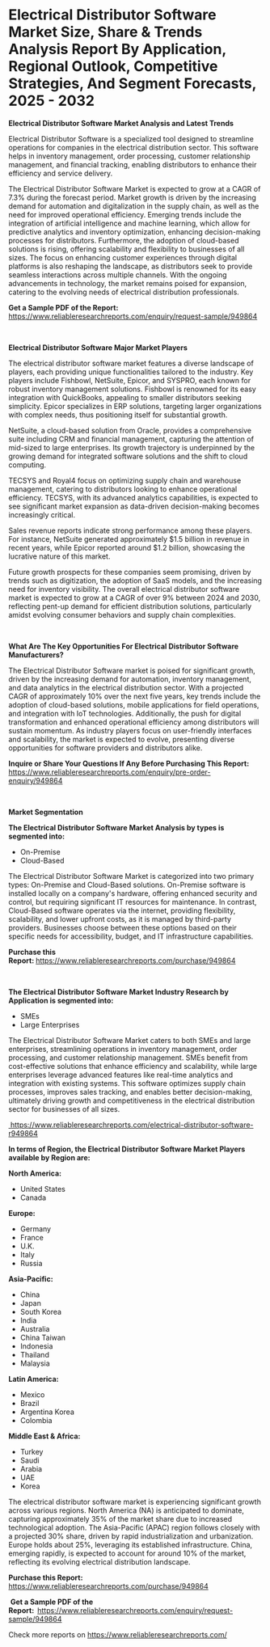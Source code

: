 <p><h1>Electrical Distributor Software Market Size, Share & Trends Analysis Report By Application, Regional Outlook, Competitive Strategies, And Segment Forecasts, 2025 - 2032</h1></p><p><strong>Electrical Distributor Software Market Analysis and Latest Trends</strong></p>
<p><p>Electrical Distributor Software is a specialized tool designed to streamline operations for companies in the electrical distribution sector. This software helps in inventory management, order processing, customer relationship management, and financial tracking, enabling distributors to enhance their efficiency and service delivery. </p><p>The Electrical Distributor Software Market is expected to grow at a CAGR of 7.3% during the forecast period. Market growth is driven by the increasing demand for automation and digitalization in the supply chain, as well as the need for improved operational efficiency. Emerging trends include the integration of artificial intelligence and machine learning, which allow for predictive analytics and inventory optimization, enhancing decision-making processes for distributors. Furthermore, the adoption of cloud-based solutions is rising, offering scalability and flexibility to businesses of all sizes. The focus on enhancing customer experiences through digital platforms is also reshaping the landscape, as distributors seek to provide seamless interactions across multiple channels. With the ongoing advancements in technology, the market remains poised for expansion, catering to the evolving needs of electrical distribution professionals.</p></p>
<p><strong>Get a Sample PDF of the Report:&nbsp;</strong> <a href="https://www.reliableresearchreports.com/enquiry/request-sample/949864?utm_campaign=2734&utm_medium=2&utm_source=Github&utm_content=ia&utm_term=05032025&utm_id=electrical-distributor-software">https://www.reliableresearchreports.com/enquiry/request-sample/949864</a></p>
<p>&nbsp;</p>
<p><strong>Electrical Distributor Software Major Market Players</strong></p>
<p><p>The electrical distributor software market features a diverse landscape of players, each providing unique functionalities tailored to the industry. Key players include Fishbowl, NetSuite, Epicor, and SYSPRO, each known for robust inventory management solutions. Fishbowl is renowned for its easy integration with QuickBooks, appealing to smaller distributors seeking simplicity. Epicor specializes in ERP solutions, targeting larger organizations with complex needs, thus positioning itself for substantial growth.</p><p>NetSuite, a cloud-based solution from Oracle, provides a comprehensive suite including CRM and financial management, capturing the attention of mid-sized to large enterprises. Its growth trajectory is underpinned by the growing demand for integrated software solutions and the shift to cloud computing.</p><p>TECSYS and Royal4 focus on optimizing supply chain and warehouse management, catering to distributors looking to enhance operational efficiency. TECSYS, with its advanced analytics capabilities, is expected to see significant market expansion as data-driven decision-making becomes increasingly critical.</p><p>Sales revenue reports indicate strong performance among these players. For instance, NetSuite generated approximately $1.5 billion in revenue in recent years, while Epicor reported around $1.2 billion, showcasing the lucrative nature of this market.</p><p>Future growth prospects for these companies seem promising, driven by trends such as digitization, the adoption of SaaS models, and the increasing need for inventory visibility. The overall electrical distributor software market is expected to grow at a CAGR of over 9% between 2024 and 2030, reflecting pent-up demand for efficient distribution solutions, particularly amidst evolving consumer behaviors and supply chain complexities.</p></p>
<p>&nbsp;</p>
<p><strong>What Are The Key Opportunities For Electrical Distributor Software Manufacturers?</strong></p>
<p><p>The Electrical Distributor Software market is poised for significant growth, driven by the increasing demand for automation, inventory management, and data analytics in the electrical distribution sector. With a projected CAGR of approximately 10% over the next five years, key trends include the adoption of cloud-based solutions, mobile applications for field operations, and integration with IoT technologies. Additionally, the push for digital transformation and enhanced operational efficiency among distributors will sustain momentum. As industry players focus on user-friendly interfaces and scalability, the market is expected to evolve, presenting diverse opportunities for software providers and distributors alike.</p></p>
<p><strong>Inquire or Share Your Questions If Any Before Purchasing This Report:</strong> <a href="https://www.reliableresearchreports.com/enquiry/pre-order-enquiry/949864?utm_campaign=2734&utm_medium=2&utm_source=Github&utm_content=ia&utm_term=05032025&utm_id=electrical-distributor-software">https://www.reliableresearchreports.com/enquiry/pre-order-enquiry/949864</a></p>
<p>&nbsp;</p>
<p><strong>Market Segmentation</strong></p>
<p><strong>The Electrical Distributor Software Market Analysis by types is segmented into:</strong></p>
<p><ul><li>On-Premise</li><li>Cloud-Based</li></ul></p>
<p><p>The Electrical Distributor Software Market is categorized into two primary types: On-Premise and Cloud-Based solutions. On-Premise software is installed locally on a company's hardware, offering enhanced security and control, but requiring significant IT resources for maintenance. In contrast, Cloud-Based software operates via the internet, providing flexibility, scalability, and lower upfront costs, as it is managed by third-party providers. Businesses choose between these options based on their specific needs for accessibility, budget, and IT infrastructure capabilities.</p></p>
<p><strong>Purchase this Report:&nbsp;</strong><a href="https://www.reliableresearchreports.com/purchase/949864?utm_campaign=2734&utm_medium=2&utm_source=Github&utm_content=ia&utm_term=05032025&utm_id=electrical-distributor-software">https://www.reliableresearchreports.com/purchase/949864</a></p>
<p>&nbsp;</p>
<p><strong>The Electrical Distributor Software Market Industry Research by Application is segmented into:</strong></p>
<p><ul><li>SMEs</li><li>Large Enterprises</li></ul></p>
<p><p>The Electrical Distributor Software Market caters to both SMEs and large enterprises, streamlining operations in inventory management, order processing, and customer relationship management. SMEs benefit from cost-effective solutions that enhance efficiency and scalability, while large enterprises leverage advanced features like real-time analytics and integration with existing systems. This software optimizes supply chain processes, improves sales tracking, and enables better decision-making, ultimately driving growth and competitiveness in the electrical distribution sector for businesses of all sizes.</p></p>
<p><a href="https://www.reliableresearchreports.com/electrical-distributor-software-r949864?utm_campaign=2734&utm_medium=2&utm_source=Github&utm_content=ia&utm_term=05032025&utm_id=electrical-distributor-software">&nbsp;https://www.reliableresearchreports.com/electrical-distributor-software-r949864</a></p>
<p><strong>In terms of Region, the Electrical Distributor Software Market Players available by Region are:</strong></p>
<p>
    <p> <strong> North America: </strong>
        <ul>
            <li>United States</li>
            <li>Canada</li>
        </ul>
        </p> 
    <p> <strong> Europe: </strong>
        <ul>
            <li>Germany</li>
            <li>France</li>
            <li>U.K.</li>
            <li>Italy</li>
            <li>Russia</li>
        </ul>
        </p> 
    <p> <strong> Asia-Pacific: </strong>
        <ul>
            <li>China</li>
            <li>Japan</li>
            <li>South Korea</li>
            <li>India</li>
            <li>Australia</li>
            <li>China Taiwan</li>
            <li>Indonesia</li>
            <li>Thailand</li>
            <li>Malaysia</li>
        </ul>
        </p> 
    <p> <strong> Latin America: </strong>
        <ul>
            <li>Mexico</li>
            <li>Brazil</li>
            <li>Argentina Korea</li>
            <li>Colombia</li>
        </ul>
        </p> 
    <p> <strong> Middle East & Africa: </strong>
        <ul>
            <li>Turkey</li>
            <li>Saudi</li>
            <li>Arabia</li>
            <li>UAE</li>
            <li>Korea</li>
        </ul>
    </p>
    </p>
<p><p>The electrical distributor software market is experiencing significant growth across various regions. North America (NA) is anticipated to dominate, capturing approximately 35% of the market share due to increased technological adoption. The Asia-Pacific (APAC) region follows closely with a projected 30% share, driven by rapid industrialization and urbanization. Europe holds about 25%, leveraging its established infrastructure. China, emerging rapidly, is expected to account for around 10% of the market, reflecting its evolving electrical distribution landscape.</p></p>
<p><strong>Purchase this Report: </strong><a href="https://www.reliableresearchreports.com/purchase/949864?utm_campaign=2734&utm_medium=2&utm_source=Github&utm_content=ia&utm_term=05032025&utm_id=electrical-distributor-software">https://www.reliableresearchreports.com/purchase/949864</a></p>
<p>&nbsp;<strong>Get a Sample PDF of the Report:&nbsp;&nbsp;</strong><a href="https://www.reliableresearchreports.com/enquiry/request-sample/949864?utm_campaign=2734&utm_medium=2&utm_source=Github&utm_content=ia&utm_term=05032025&utm_id=electrical-distributor-software">https://www.reliableresearchreports.com/enquiry/request-sample/949864</a></p>
<p><strong></strong></p>
<p>Check more reports on <a href="https://www.reliableresearchreports.com/?utm_campaign=2734&utm_medium=2&utm_source=Github&utm_content=ia&utm_term=05032025&utm_id=electrical-distributor-software">https://www.reliableresearchreports.com/</a></p>
